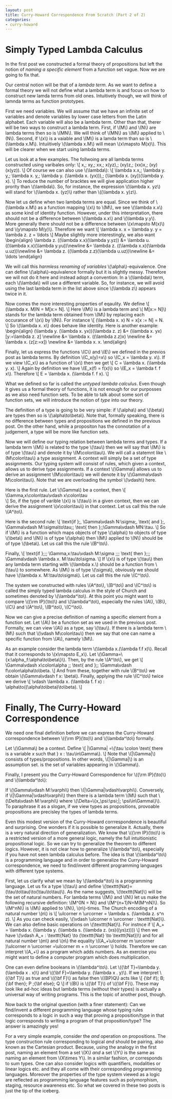 ```yaml
---
layout: post
title: Curry-Howard Correspondence From Scratch (Part 2 of 2)
categories:
- curry-howard
---
```


# Simply Typed Lambda Calculus

In the first post we constructed a formal theory of propositions but left the
notion of *naming a specific element* from a function set vague. Now we are going to fix that.

Our central notion will be that of a *lambda term*. As we want to define a formal theory we will
not define what a lambda term is and focus on how to construct new lamda terms from old ones. Intuitively
though, we will think of lamnda terms as function prototypes.

First we need variables. We will assume that we have an infinite set of variables and denote
variables by lower case letters from the Latin alphabet. Each variable will also be a lambda term.
Other than that, therer will be two ways to construct a lambda term. First, if \\(M\\) and \\(N\\) are
lambda terms then so is \\(MN\\). We will think of \\(MN\\) as \\(M\\) applied to \\(N\\). Second,
if \\(x\\) is a vaiable and \\(M\\) is a lamda term than so is \\(\lambda x.M\\). Intuiitively
\\(\lambda x.M\\) will mean \\(x\mapsto M(x)\\). This will be clearer when we start using lambda terms.

Let us look at a few examples. The follwoing are all lambda terms constructed using varibales only:
\\[
  x,\; xy,\; xx,\; x(yz),\; (xy)z,\; (xx)x,\; (xy)(x(yz)).
\\]
Of course we can also use \\(\lambda\\):
\\[
  \lambda x.x,\; \lambda y. y,\; \lambda x. y,\; \lambda y. (\lambda x. (yx))),\;
  (\lambda x. (xy))(\lambda y. x).
\\]
To reduce the number of bracktes we will give application higher prority than \\(\lambda\\).
So, for instance, the expression \\(\lambda x. yz\\) will stand for \\(\lambda x. (yz)\\) rather than
\\((\lambda x. y)z\\).

Now let us define when two lambda terms are equal. Since we think of \\(\lambda x.M\\) as a function
mapping \\(x\\) to \\(M\\), we see \\(\lambda x.x\\) as some kind of identity function. However, under
this interpretation, there should not be a difference between \\(\lambda x.x\\) and \\(\lambda y.y\\).
More generally there should not be a difference between \\(x\mapsto M(x)\\) and \\(y\mapsto M(y)\\).
Therefore we want
\\[
  \lambda x. x  = \lambda y. y = \lambda z. z = \ldots
\\]
Maybe slightly more interestingly, we also want
\begin{align}
\lambda z. ((\lambda x.x)(\lambda y.yz))   &=
\lambda u. ((\lambda x.x)(\lambda y.yu))\newline &=
\lambda z. ((\lambda x.x)(\lambda u.uz))\newline &=
\lambda z. ((\lambda z.z)(\lambda u.uz))\newline &=
\ldots
\end{align}

We will call this *harmless renaming of variables* \\(\alpha\\)-equivalence. One can define \\(\alpha\\)-equivalence
formally but it is slightly messy. Therefore we will not do it here and instead adopt a convention: In a \\(\lambda\\)
term, each \\(\lambda\\) will use a different variable. So, for instance, we will avoid using the last lambda term
in the list above since \\(\lambda z\\) appears twice in it.

Now comes the more interesting properties of eqaulity. We define
\\[
  (\lambda x. M)N = M[x:= N].
\\]
Here \\(M\\) is a lambda term and \\( M[x:= N]\\) stands for the lambda term obtained from \\(M\\) by replacing each
occurance of \\(x\\) by \\(N\\). For instance
\\[
  (\lambda x. x) N = x[x := N] = N.
\\]
So \\(\lambda x. x\\) does behave like identity. Here is another example:
\begin{align}
(\lambda y. (\lambda x. yx))(\lambda z. z)  &= (\lambda x. yx)[y:=\lambda z. z] \newline
&= \lambda x. ((\lambda z.z)x) \newline
&= \lambda x. (z[z:=x]) \newline
&= \lambda x. x.
\end{align}

Finally, let us express the functions \\(C\\) and \\(E\\) we defined in the previos post as lambda terms. By definition
\\(C_x(y)=x\\) so \\(C_x = \lambda y. x\\). If we view \\(C_x\\)  as a function of \\(x\\) then we get
\\[
  C = \lambda x. (\lambda y. x).
\\]
Again by definition we have \\(E_x(f) = f(x)\\) so \\(E_x = \lambda f. f x\\). Therefore
\\[
  E = \lambda x. (\lambda f. f x).
\\]

What we defined so far is called the *untyped lambda calculus*. Even though it gives us a formal theory of
functions, it is not enough for our purposses as we also need function sets. To be able to talk about some
sort of function sets, we will introduce the notion of *type* into our theory.

The definition of a type is going to be very simple: if \\(\alpha\\) and  \\(\beta\\) are types then so is
\\(\alpha\to\beta\\). Note that, formally speaking, there is no difference between types and propositions we defined in the
previous post. On the other hand, while a propositon has the connotation of a judgement, a type will be
more like function sets.

Now we will define our typing relation between lambda terms and types. If a lambda term \\(M\\) is related to the type
\\(\tau\\) then we will say that \\(M\\) is of type \\(\tau\\) and denote it by \\(M\colon\tau\\). We will call
a statemnt like \\(M\colon\tau\\) a type assignment. A context will simply be a set of type assignments. Our typing system
will consist of rules, which given a context, allows us to derive type assignments. If a context \\(\Gamma\\) allows us
to derive an assignment \\(M\colon\tau\\) we will denote it by \\(\Gamma\vdash M\colon\tau\\). Note that we are overloading
the symbol \\(\vdash\\) here.

Here is the first rule. Let \\(\Gamma\\) be a context, then
\\[
  \Gamma,x\colon\tau\vdash x\colon\tau\
\\]
So, if the type of varible \\(x\\) is \\(\tau\\) in a given context, then we can derive the assignment \\(x\colon\tau\\)
in that context. Let us call this the rule \\(A^\to\\).

Here is the second rule:
\\[
  \text{if }\;\,
  \Gamma\vdash N:\sigma\;\,
  \text{ and }\;\,\
  \Gamma\vdash M:\sigma\to\tau\;\;
  \text{ then }\;\;\Gamma\vdash MN:\tau.
\\]
So if \\(M\\) is a function which maps objects of type \\(\alpha\\) to objects of type \\(\beta\\) and
\\(N\\) is of type \\(\alpha\\) then \\(M\\) applied to \\(N\\) should be of type \\(\beta\\). Let us call this
the rule \\(B^\to\\).

Finally,
\\[
  \text{if }\;\;\;
  \Gamma,x:\tau\vdash M:\sigma \;\;\;
  \text{ then }\;\;\;
  \Gamma\vdash \lambda x. M:\tau\to\sigma.
\\]
If \\(x\\) is of type \\(\tau\\) then any lambda term starting with \\(\lambda x.\\) should be a function
from \\(\tau\\) to somewhere. As \\(M\\) is of type \\(\sigma\\), obviously we should have \\(\lambda x. M:\tau\to\sigma\\).
Let us call this the rule \\(C^\to\\).

The system we constructed with rules \\(A^\to\\), \\(B^\to\\) and \\(C^\to\\) is called the simply typed
lambda calculus in the style of Church and sometimes denoted by \\(\lambda^\to\\). At this point you might
want to compare \\({\rm IP}(\to)\\) and \\(\lambda^\to\\), especially the rules \\(A\\), \\(B\\), \\(C\\)
and \\(A^\to\\), \\(B^\to\\), \\(C^\to\\).

Now we can give a precise definition of naming a specific element from a function set. Let \\(A\\) be a function
set as we used in the previous post. Formally, we can view \\(A\\) as a type, say \\(\tau\\). If there is a
lambda term \\(M\\) such that \\(\vdash M\colon\tau\\) then we say that one can name a specific function from
\\(A\\), namely \\(M\\).

As an example consider the lambda term \\(\lambda x.(\lambda f.f x)\\). Recall that it corresponds to
\\(x\mapsto E_x\\). Let \\(\Gamma=\\{x:\alpha,\,f:\alpha\to\beta\\}\\). Then, by the rule \\(A^\to\\), we
get
\\[
  \Gamma\vdash x\colon\alpha \;\;
  \text{ and }\;\;
  \Gamma\vdash f\colon\alpha\to\beta.
\\]
And from these, together with rule \\(B^\to\\) we obtain \\(\Gamma\vdash f x: \beta\\). Finally, applying
the rule \\(C^\to\\) twice we derive
\\[
  \vdash \lambda x. (\lambda f. f x) : \alpha\to((\alpha\to\beta)\to\beta).
\\]

# Finally, The Curry-Howard Correspondence
We need one final definition before we can express the Curry-Howard correspondence between \\({\rm IP}(\to)\\) and
\\(\lambda^\to\\) formally.

Let \\(\Gamma\\) be a context. Define
\\[
  |\Gamma| =\\{\tau \colon \text{ there is a variable $x$ such that } x : \tau\in\Gamma\\}.
\\]
Note that \\(|\Gamma|\\) consists of types/propositions. In other words, \\(|\Gamma|\\) is an assumption set. is the set of variables
appearing in \\(\Gamma\\).

Finally, I present you the Curry-Howard Correspondence for \\({\rm IP}(\to)\\) and \\(\lambda^\to\\):

If \\(\Gamma\vdash M:\varphi\\) then \\(|\Gamma|\vdash\varphi\\). Conversely, if \\(|\Gamma|\vdash\varphi\\) then
there is a lambda term \\(M\\) such that \\(\Delta\vdash M:\varphi\\) where \\(\Delta=\\{x_\psi:\psi\;|\; \psi\in\Gamma\\}\\).
To paraphrase it as a slogan, if we view types as propositions, provoable propositions are precisley the types of
lambda terms.

Even this modest version of the Curry-Howard corrrespondence is beautiful and surprising. One wonders if it is possible to
generalize it. Actually, there is a very natural direction of generalization. We know that \\({\rm IP}(\to)\\) is a restricted version
of a more general logic, namely the full intuitionistic propositional logic. So we can try to generalize the theorem
to different logics. However, it is not clear how to generalize \\(\lambda^\to\\), especially if you have not seen lambda calculus
before. The idea is that \\(\lambda^\to\\) is a programming language and in order to generalize the Curry-Howard correspondence, we need
to find/invent different programming languages with different type systems.

First, let us clarify what we mean by \\(\lambda^\to\\) is a programming language. Let us fix a type \\(\tau\\) and define
\\(\texttt{Nat}=(\tau\to\tau)\to(\tau\to\tau)\\). As the name suggests, \\(\texttt{Nat}\\) will be the set of natural
numbers. For lambda terms \\(M\\) and \\(N\\) let us make the following recursive definition: \\(M^0N = N\\) and
\\(M^{n+1}N=M(M^nN)\\). So \\(M^nN\\) is \\(M\\) applied to \\(N\\), \\(n\\)-times. The Church encoding
of a natural number \\(n\\) is
\\[
  \ulcorner n \urcorner = \lambda s. (\lambda z. s^n z).
\\]
As you can check easily, \\(\vdash \ulcorner n \urcorner : \texttt{Nat}\\). We can also define basic operations on \\(\texttt{Nat}\\).
For instnce if
\\[
  A_+ = \lambda x. (\lambda y. (\lambda s. (\lambda z. (xs)((ys)z))))
\\]
then we have \\(\vdash A_+ : \texttt{Nat} \to (\texttt{Nat} \to \texttt{Nat})\\) and for all natural number \\(m\\) and \\(n\\) the
equality \\((A_+\ulcorner m \urcorner )\ulcorner n \urcorner =\ulcorner m + n \urcorner \\) holds. Therefore we can interpret
\\(A_+\\) as a program which adds numbers. As an exercise you might want to define a computer program which does multiplication.

One can even define booleans in \\(\lambda^\to\\). Let \\({\bf T}=\lambda y. (\lambda x . x)\\) and \\({\bf F}=\lambda y. (\lambda x . y)\\).
If we interpret \\({\bf T}\\) as true and \\({\bf F}\\) as false then \\((BP)Q\\) acts like
\\[
  {\bf if}\; B\; {\bf then}\; P \;{\bf else}\; Q
\\]
if \\(B\\) is \\({\bf T}\\) of \\({\bf F}\\). These may look like ad-hoc ideas but lambda terms (without their types) is actually a
universal way of writing programs. This is the topic of another post, though.

Now back to the original question (with a finer statement): Can we find/invent a different programming language whose typing rules
corresponds to a logic in such a way that proving a proposition/type in that logic corresponds to writing a program of that
proposition/type? The answer is amazingly yes!

For a very simple example, consider the *and* operation on propositions.
The type construction rule corresponding to logical *and* should be pairing, also known as the Cartesian product. Because, using the analogy
in the first post, naming an element from a set \\(X\\) *and*  a set \\(Y\\) is the same as naming an element from \\(X\times Y\\).
In a similar fashion, *or* corresponds to sum types. One can also consider logics with quantifiers, modalities or linear logics etc. and they
all come with their corresponding programming languages. Moreover the properties of the type system viewed as a logic are reflected as
programming language features such as polymorphism, staging, resource awareness etc. So what we covered in these two posts is just the tip
of the iceberg.